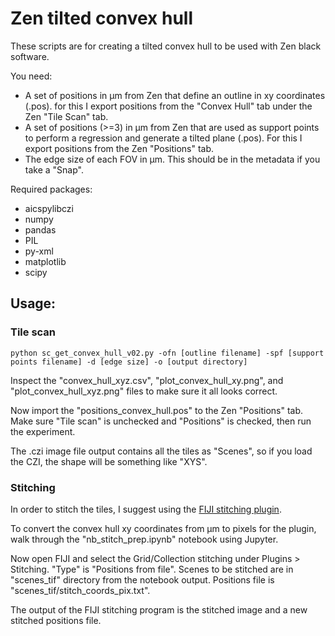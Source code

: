 # Zen tilted convex hull

These scripts are for creating a tilted convex hull to be used with Zen black software.

You need:
- A set of positions in μm from Zen that define an outline in xy coordinates (.pos). for this I export positions from the "Convex Hull" tab under the Zen "Tile Scan" tab.
- A set of positions (>=3) in μm from Zen that are used as support points to perform a regression and generate a tilted plane (.pos). For this I export positions from the Zen "Positions" tab. 
- The edge size of each FOV in μm. This should be in the metadata if you take a "Snap".

Required packages:
- aicspylibczi
- numpy
- pandas
- PIL
- py-xml
- matplotlib
- scipy

## Usage: 

### Tile scan

```
python sc_get_convex_hull_v02.py -ofn [outline filename] -spf [support points filename] -d [edge size] -o [output directory]
```

Inspect the "convex_hull_xyz.csv", "plot_convex_hull_xy.png", and "plot_convex_hull_xyz.png" files to make sure it all looks correct.

Now import the "positions_convex_hull.pos" to the Zen "Positions" tab. Make sure "Tile scan" is unchecked and "Positions" is checked, then run the experiment. 

The .czi image file output contains all the tiles as "Scenes", so if you load the CZI, the shape will be something like "XYS".

### Stitching

In order to stitch the tiles, I suggest using the [FIJI stitching plugin](https://imagej.net/plugins/image-stitching).

To convert the convex hull xy coordinates from μm to pixels for the plugin, walk through the "nb_stitch_prep.ipynb" notebook using Jupyter. 

Now open FIJI and select the Grid/Collection stitching under Plugins > Stitching. "Type" is "Positions from file". Scenes to be stitched are in "scenes_tif" directory from the notebook output. Positions file is "scenes_tif/stitch_coords_pix.txt". 

The output of the FIJI stitching program is the stitched image and a new stitched positions file. 
